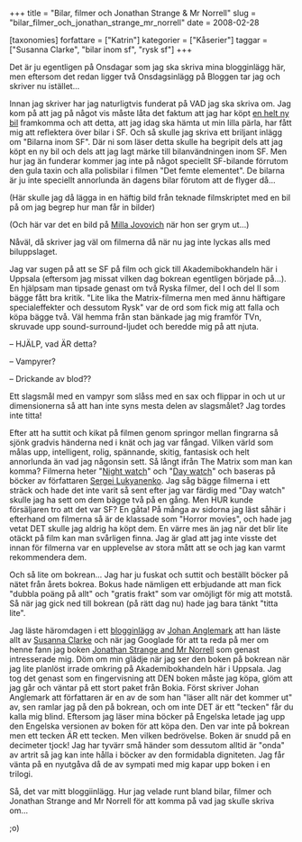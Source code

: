 +++
title = "Bilar, filmer och Jonathan Strange & Mr Norrell"
slug = "bilar_filmer_och_jonathan_strange_mr_norrell"
date = 2008-02-28

[taxonomies]
forfattare = ["Katrin"]
kategorier = ["Kåserier"]
taggar = ["Susanna Clarke", "bilar inom sf", "rysk sf"]
+++

Det är ju egentligen på Onsdagar som jag ska skriva mina blogginlägg här, men eftersom det redan ligger två Onsdagsinlägg på Bloggen tar jag och skriver nu istället...

Innan jag skriver har jag naturligtvis funderat på VAD jag ska skriva om. Jag kom på att jag på något vis måste låta det faktum att jag har köpt [en helt ny bil](http://www.renault.se/sv/Personbilar/Clio-Storia.aspx) framkomma och att detta, att jag idag ska hämta ut min lilla pärla, har fått mig att reflektera över bilar i SF. Och så skulle jag skriva ett briljant inlägg om "Bilarna inom SF". Där ni som läser detta skulle ha begripit dels att jag köpt en ny bil och dels att jag lagt märke till bilanvändningen inom SF. Men hur jag än funderar kommer jag inte på något speciellt SF-bilande förrutom den gula taxin och alla polisbilar i filmen "Det femte elementet".  De bilarna är ju inte speciellt annorlunda än dagens bilar förutom att de flyger då...

(Här skulle jag då lägga in en häftig bild från teknade filmskriptet med en bil på om jag begrep hur man får in bilder)

(Och här var det en bild på [Milla Jovovich](http://www.imdb.com/name/nm0000170) när hon ser grym ut...)

Nåväl, då skriver jag väl om filmerna då när nu jag inte lyckas alls med biluppslaget.

Jag var sugen på att se SF på film och gick till Akademibokhandeln här i Uppsala (eftersom jag missat vilken dag bokrean egentligen började på...). En hjälpsam man tipsade genast om två Ryska filmer, del I och del II som bägge fått bra kritik. "Lite lika the Matrix-filmerna men med ännu häftigare specialeffekter och dessutom Rysk" var de ord som fick mig att falla och köpa bägge två. Väl hemma från stan bänkade jag mig framför TVn, skruvade upp sound-surround-ljudet och beredde mig på att njuta.

– HJÄLP, vad ÄR detta?

– Vampyrer?

– Drickande av blod??

Ett slagsmål med en vampyr som slåss med en sax och flippar in och ut ur dimensionerna så att han inte syns mesta delen av slagsmålet? Jag tordes inte titta!

Efter att ha suttit och kikat på filmen genom springor mellan fingrarna så sjönk gradvis händerna ned i knät och jag var fångad. Vilken värld som målas upp, intelligent, rolig, spännande, skitig, fantasisk och helt annorlunda än vad jag någonsin sett. Så långt ifrån The Matrix som man kan komma? Filmerna heter "[Night watch](http://en.wikipedia.org/wiki/Night_Watch_%282004_film%29)" och "[Day watch](http://en.wikipedia.org/wiki/Day_Watch)" och baseras på böcker av författaren [Sergei Lukyanenko](http://en.wikipedia.org/wiki/Sergey_Lukyanenko). Jag såg bägge filmerna i ett sträck och hade det inte varit så sent efter jag var färdig med "Day watch" skulle jag ha sett om dem bägge två på en gång. Men HUR kunde försäljaren tro att det var SF? En gåta! På många av sidorna jag läst såhär i efterhand om filmerna så är de klassade som "Horror movies", och hade jag vetat DET skulle jag aldrig ha köpt dem. En värre mes än jag när det blir lite otäckt på film kan man svårligen finna. Jag är glad att jag inte visste det innan för filmerna var en upplevelse av stora mått att se och jag kan varmt rekommendera dem.

Och så lite om bokrean... Jag har ju fuskat och suttit och beställt böcker på nätet från årets bokrea. Bokus hade nämligen ett erbjudande att man fick "dubbla poäng på allt" och "gratis frakt" som var omöjligt för mig att motstå. Så när jag gick ned till bokrean (på rätt dag nu) hade jag bara tänkt "titta lite".

Jag läste häromdagen i ett [blogginlägg](./blogg/favoritforfattare.md) av [Johan Anglemark](author/anglemark)  att han läste allt av [Susanna Clarke](http://en.wikipedia.org/wiki/Susanna_Clarke) och när jag Googlade för att ta reda på mer om henne fann jag boken [Jonathan Strange and Mr Norrell](http://en.wikipedia.org/wiki/Jonathan_Strange_%26_Mr_Norrell) som genast intresserade mig. Döm om min glädje när jag ser den boken på bokrean när jag lite planlöst irrade omkring på Akademibokhandeln här i Uppsala. Jag tog det genast som en fingervisning att DEN boken måste jag köpa, glöm att jag går och väntar på ett stort paket från Bokia. Först skriver Johan Anglemark att författaren är en av de som han "läser allt när det kommer ut" av, sen ramlar jag på den på bokrean, och om inte DET är ett "tecken" får du kalla mig blind. Eftersom jag läser mina böcker på Engelska letade jag upp den Engelska versionen av boken för att köpa den. Den var inte på bokrean men ett tecken ÄR ett tecken. Men vilken bedrövelse. Boken är snudd på en decimeter tjock! Jag har tyvärr små händer som dessutom alltid är "onda" av artrit så jag kan inte hålla i böcker av den formidabla digniteten. Jag får vänta på en nyutgåva då de av sympati med mig kapar upp boken i en trilogi.

Så, det var mitt bloggiinlägg. Hur jag velade runt bland bilar, filmer och Jonathan Strange and Mr Norrell för att komma på vad jag skulle skriva om...

;o)
